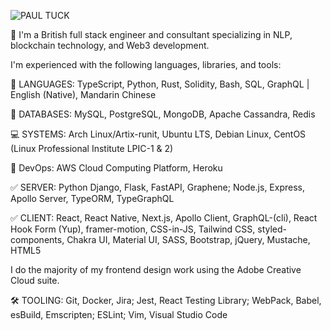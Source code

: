 ![PAUL TUCK](https://i.ibb.co/4KyYZ0B/pt-inverted.png)

🚀 I'm a British full stack engineer and consultant specializing in NLP, blockchain technology, and Web3 development.

I'm experienced with the following languages, libraries, and tools:

💬 LANGUAGES: TypeScript, Python, Rust, Solidity, Bash, SQL, GraphQL | English (Native), Mandarin Chinese

📖 DATABASES: MySQL, PostgreSQL, MongoDB, Apache Cassandra, Redis

💻 SYSTEMS: Arch Linux/Artix-runit, Ubuntu LTS, Debian Linux, CentOS (Linux Professional Institute LPIC-1 & 2)

🚀 DevOps: AWS Cloud Computing Platform, Heroku

✅ SERVER: Python Django, Flask, FastAPI, Graphene; Node.js, Express, Apollo Server, TypeORM, TypeGraphQL 

✅ CLIENT: React, React Native, Next.js, Apollo Client, GraphQL-(cli), React Hook Form (Yup), framer-motion, CSS-in-JS, Tailwind CSS, styled-components, Chakra UI, Material UI, SASS, Bootstrap, jQuery, Mustache, HTML5

I do the majority of my frontend design work using the Adobe Creative Cloud suite.

🛠️ TOOLING: Git, Docker, Jira; Jest, React Testing Library; WebPack, Babel, esBuild, Emscripten; ESLint; Vim, Visual Studio Code

<!--
**pau1tuck/pau1tuck** is a ✨ _special_ ✨ repository because its `README.md` (this file) appears on your GitHub profile.

Here are some ideas to get you started:

- 🔭 I’m currently working on ...
- 🌱 I’m currently learning ...
- 👯 I’m looking to collaborate on ...
- 🤔 I’m looking for help with ...
- 💬 Ask me about ...
- 📫 How to reach me: ...
- 😄 Pronouns: ...
- ⚡ Fun fact: ...
-->
